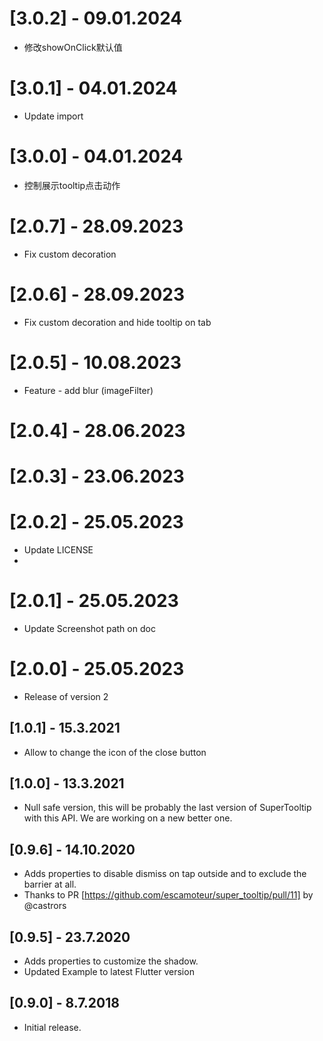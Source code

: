# [3.0.2] - 09.01.2024
* 修改showOnClick默认值

# [3.0.1] - 04.01.2024
* Update import

# [3.0.0] - 04.01.2024
* 控制展示tooltip点击动作

# [2.0.7] - 28.09.2023
* Fix custom decoration
# [2.0.6] - 28.09.2023
* Fix custom decoration and hide tooltip on tab

# [2.0.5] - 10.08.2023
* Feature - add blur (imageFilter)
# [2.0.4] - 28.06.2023

# [2.0.3] - 23.06.2023
# [2.0.2] - 25.05.2023

* Update LICENSE
* 
# [2.0.1] - 25.05.2023

* Update Screenshot path on doc
  
# [2.0.0] - 25.05.2023

* Release of version 2
  
## [1.0.1] - 15.3.2021

* Allow to change the icon of the close button

## [1.0.0] - 13.3.2021

* Null safe version, this will be probably the last version of SuperTooltip with this API. We are working on a new better one.

## [0.9.6] - 14.10.2020

* Adds properties to disable dismiss on tap outside and to exclude the barrier at all.
* Thanks to PR [https://github.com/escamoteur/super_tooltip/pull/11] by @castrors

## [0.9.5] - 23.7.2020

* Adds properties to customize the shadow.
* Updated Example to latest Flutter version
  
## [0.9.0] - 8.7.2018

* Initial release.
